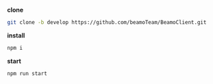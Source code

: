 <b>clone</b>

```bash
git clone -b develop https://github.com/beamoTeam/BeamoClient.git
```

<b>install</b>

```bash
npm i
```

<b>start</b>

```bash
npm run start
```

